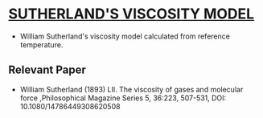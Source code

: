 # [SUTHERLAND'S VISCOSITY MODEL](https://www.tandfonline.com/doi/abs/10.1080/14786449308620508)

* William Sutherland's viscosity model calculated from reference temperature. 

## Relevant Paper

* William Sutherland (1893) LII. The viscosity of gases and molecular force ,Philosophical Magazine Series 5, 36:223, 507-531, DOI: 10.1080/14786449308620508

